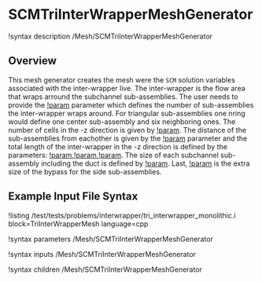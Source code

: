 # SCMTriInterWrapperMeshGenerator

!syntax description /Mesh/SCMTriInterWrapperMeshGenerator

## Overview

<!-- -->

This mesh generator creates the mesh were the `SCM` solution variables associated with the inter-wrapper live. The inter-wrapper is the flow area that wraps arround the subchannel sub-assemblies.
The user needs to provide the [!param](/Mesh/SCMTriInterWrapperMeshGenerator/nrings) parameter which defines the number of sub-assemblies the inter-wrapper wraps around. For triangular sub-assemblies one nring would define
one center sub-assembly and six neighboring ones. The number of cells in the -z direction is given by [!param](/Mesh/SCMTriInterWrapperMeshGenerator/n_cells). The distance of the sub-assemblies from eachother is
given by the [!param](/Mesh/SCMTriInterWrapperMeshGenerator/assembly_pitch) parameter and the total length of the inter-wrapper in the -z direction is defined by the parameters:
[!param](/Mesh/SCMTriInterWrapperMeshGenerator/heated_length),[!param](/Mesh/SCMTriInterWrapperMeshGenerator/unheated_length_entry),[!param](/Mesh/SCMTriInterWrapperMeshGenerator/unheated_length_entry).
The size of each subchannel sub-assembly including the duct is defined by [!param](/Mesh/SCMTriInterWrapperMeshGenerator/flat_to_flat).
Last, [!param](/Mesh/SCMTriInterWrapperMeshGenerator/side_bypass) is the extra size of the bypass for the side sub-assemblies.

## Example Input File Syntax

!listing /test/tests/problems/interwrapper/tri_interwrapper_monolithic.i block=TriInterWrapperMesh language=cpp

!syntax parameters /Mesh/SCMTriInterWrapperMeshGenerator

!syntax inputs /Mesh/SCMTriInterWrapperMeshGenerator

!syntax children /Mesh/SCMTriInterWrapperMeshGenerator
